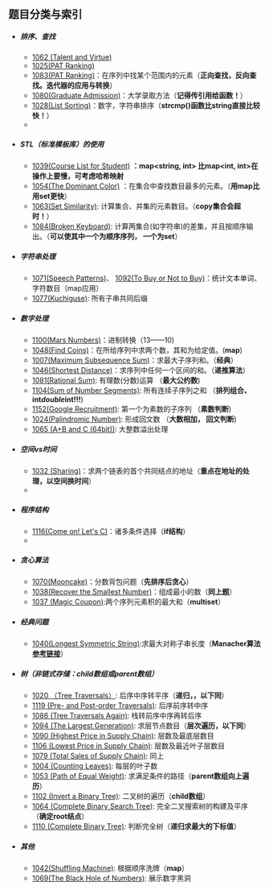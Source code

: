 ## 题目分类与索引


+ ##### 排序、查找
    + [1062 (Talent and Virtue)](1062.cpp) 
    + [1025(PAT Ranking)](1025.md)
    + [1083(PAT Ranking)](1083.cpp)：在序列中找某个范围内的元素（**正向查找，反向查找。迭代器的应用与转换**）
    + [1080(Graduate Admission)](1080.cpp)：大学录取方法（**记得传引用给函数！**）
    + [1028(List Sorting)](1028.cpp)：数字，字符串排序（**strcmp()函数比string直接比较快！**）
    + 


+ ##### STL（标准模板库）的使用
    * [1039(Course List for Student)](1039.cpp)        **：map<string, int> 比map<int, int>在操作上要慢，可考虑哈希映射** 
    * [1054(The Dominant Color)](1054.cpp) ：在集合中查找数目最多的元素。（**用map比用set更快**）            
    * [1063(Set Similarity)](1063.cpp): 计算集合、并集的元素数目。（**copy集合会超时！**）
    * [1084(Broken Keyboard)](1084.cpp): 计算两集合(如字符串)的差集，并且按顺序输出。（**可以使其中一个为顺序序列， 一个为set**）
    



+ ##### 字符串处理
    * [1071(Speech Patterns)](1071.cpp)、 [1092(To Buy or Not to Buy)](1092.cpp)：统计文本单词、字符数目（map应用）
    * [1077(Kuchiguse)](1077.cpp): 所有子串共同后缀
    
    

+ ##### 数字处理
    * [1100(Mars Numbers)](1100.cpp)：进制转换（13——10)
    * [1048(Find Coins)](1048.cpp)：在所给序列中求两个数，其和为给定值。(**map**)
    * [1007(Maximum Subsequence Sum)](1007.cpp)：求最大子序列和。（**经典**）
    * [1046(Shortest Distance)](1046.cpp)：求序列中任何一个区间的和。（**递推算法**）
    * [1081(Rational Sum)](1081.cpp): 有理数(分数)运算 （**最大公约数**)
    * [1104(Sum of Number Segments)](1104.cpp): 所有连续子序列之和 （**排列组合、int*double*int!!!**)
    * [1152(Google Recruitment)](1152.cpp): 第一个为素数的子序列 （**素数判断**)
    * [1024(Palindromic Number)](1024.cpp): 形成回文数 （**大数相加， 回文判断**)
    * [1065 (A+B and C (64bit))](1065.cpp): 大整数溢出处理
    
    
    
+ ##### 空间vs时间
    * [1032 (Sharing)](1032.cpp)：求两个链表的首个共同结点的地址（**重点在地址的处理，以空间换时间**）
    * 
    
+ ##### 程序结构
    * [1116(Come on! Let's C)](1116.cpp)：诸多条件选择（**if结构**）
    * 

+ ##### 贪心算法
    * [1070(Mooncake)](1070.cpp)：分数背包问题（**先排序后贪心**） 
    * [1038(Recover the Smallest Number)](1038.cpp)：组成最小的数（**同上题**）
    * [1037 (Magic Coupon)](1037.cpp):两个序列元素积的最大和（**multiset**）
    
    
+ ##### 经典问题
    * [1040(Longest Symmetric String)](1040.cpp):求最大对称子串长度（**Manacher算法[参考链接](https://github.com/julycoding/The-Art-Of-Programming-By-July/blob/master/ebook/zh/01.05.md)**）

+ ##### 树（非链式存储：child数组或parent数组）
    * [1020 （Tree Traversals）](1020.cpp): 后序中序转平序（**递归，，以下同**）
    * [1119 (Pre- and Post-order Traversals)](1119.cpp): 后序前序转中序
    * [1086 (Tree Traversals Again)](1086.cpp): 栈转前序中序再转后序
    * [1094 (The Largest Generation)](1094.cpp): 求层节点数目（**层次遍历，以下同**）
    * [1090 (Highest Price in Supply Chain)](1090.cpp): 层数及最底层数目
    * [1106 (Lowest Price in Supply Chain)](1106.cpp): 层数及最近叶子层数目
    * [1079 (Total Sales of Supply Chain)](1079.cpp): 同上
    * [1004 (Counting Leaves)](1004.cpp): 每层的叶子数
    * [1053 (Path of Equal Weight)](1053.cpp): 求满足条件的路径（**parent数组向上遍历**）
    * [1102 (Invert a Binary Tree)](1102.cpp): 二叉树的遍历（**child数组**）
    * [1064 (Complete Binary Search Tree)](1064.cpp): 完全二叉搜索树的构建及平序（**确定root结点**）
    * [1110 (Complete Binary Tree)](1110.cpp): 判断完全树（**递归求最大的下标值**）


+ ##### 其他
    * [1042(Shuffling Machine)](1042.cpp): 根据顺序洗牌（**map**）
    * [1069(The Black Hole of Numbers)](1069.cpp): 展示数字黑洞
    
